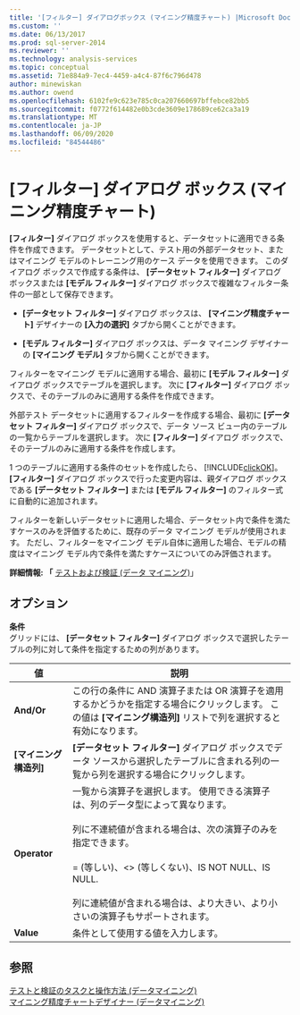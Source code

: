 ```yaml
---
title: '[フィルター] ダイアログボックス (マイニング精度チャート) |Microsoft Docs'
ms.custom: ''
ms.date: 06/13/2017
ms.prod: sql-server-2014
ms.reviewer: ''
ms.technology: analysis-services
ms.topic: conceptual
ms.assetid: 71e884a9-7ec4-4459-a4c4-87f6c796d478
author: minewiskan
ms.author: owend
ms.openlocfilehash: 6102fe9c623e785c0ca207660697bffebce82bb5
ms.sourcegitcommit: f0772f614482e0b3cde3609e178689ce62ca3a19
ms.translationtype: MT
ms.contentlocale: ja-JP
ms.lasthandoff: 06/09/2020
ms.locfileid: "84544486"
---
```

# <a name="filter-dialog-box-mining-accuracy-chart"></a>[フィルター] ダイアログ ボックス (マイニング精度チャート)
  **[フィルター]** ダイアログ ボックスを使用すると、データセットに適用できる条件を作成できます。 データセットとして、テスト用の外部データセット、またはマイニング モデルのトレーニング用のケース データを使用できます。 このダイアログ ボックスで作成する条件は、 **[データセット フィルター]** ダイアログ ボックスまたは **[モデル フィルター]** ダイアログ ボックスで複雑なフィルター条件の一部として保存できます。  
  
-   **[データセット フィルター]** ダイアログ ボックスは、 **[マイニング精度チャート]** デザイナーの **[入力の選択]** タブから開くことができます。  
  
-   **[モデル フィルター]** ダイアログ ボックスは、データ マイニング デザイナーの **[マイニング モデル]** タブから開くことができます。  
  
 フィルターをマイニング モデルに適用する場合、最初に **[モデル フィルター]** ダイアログ ボックスでテーブルを選択します。 次に **[フィルター]** ダイアログ ボックスで、そのテーブルのみに適用する条件を作成できます。  
  
 外部テスト データセットに適用するフィルターを作成する場合、最初に **[データセット フィルター]** ダイアログ ボックスで、データ ソース ビュー内のテーブルの一覧からテーブルを選択します。 次に **[フィルター]** ダイアログ ボックスで、そのテーブルのみに適用する条件を作成します。  
  
 1 つのテーブルに適用する条件のセットを作成したら、 [!INCLUDE[clickOK](../includes/clickok-md.md)]。 **[フィルター]** ダイアログ ボックスで行った変更内容は、親ダイアログ ボックスである **[データセット フィルター]** または **[モデル フィルター]** のフィルター式に自動的に追加されます。  
  
 フィルターを新しいデータセットに適用した場合、データセット内で条件を満たすケースのみを評価するために、既存のデータ マイニング モデルが使用されます。 ただし、フィルターをマイニング モデル自体に適用した場合、モデルの精度はマイニング モデル内で条件を満たすケースについてのみ評価されます。  
  
 **詳細情報: 「** [テストおよび検証 &#40;データ マイニング&#41;](data-mining/testing-and-validation-data-mining.md)」  
  
## <a name="options"></a>オプション  
 **条件**  
 グリッドには、 **[データセット フィルター]** ダイアログ ボックスで選択したテーブルの列に対して条件を指定するための列があります。  
  
|値|説明|  
|-----------|-----------------|  
|**And/Or**|この行の条件に AND 演算子または OR 演算子を適用するかどうかを指定する場合にクリックします。 この値は **[マイニング構造列]** リストで列を選択すると有効になります。|  
|**[マイニング構造列]**|**[データセット フィルター]** ダイアログ ボックスでデータ ソースから選択したテーブルに含まれる列の一覧から列を選択する場合にクリックします。|  
|**Operator**|一覧から演算子を選択します。 使用できる演算子は、列のデータ型によって異なります。<br /><br /> 列に不連続値が含まれる場合は、次の演算子のみを指定できます。<br /><br /> = (等しい)、<> (等しくない)、IS NOT NULL、IS NULL.<br /><br /> 列に連続値が含まれる場合は、より大きい、より小さいの演算子もサポートされます。|  
|**Value**|条件として使用する値を入力します。|  
  
## <a name="see-also"></a>参照  
 [テストと検証のタスクと操作方法 &#40;データマイニング&#41;](data-mining/testing-and-validation-tasks-and-how-tos-data-mining.md)   
 [マイニング精度チャートデザイナー &#40;データマイニング&#41;](mining-accuracy-chart-designer-data-mining.md)  
  
  
